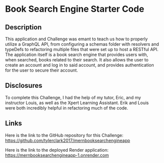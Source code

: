 # Book Search Engine Starter Code

## Description
This application and Challenge was emant to teach us how to properly utilize a GraphQL API, from configuring a schemas folder with resolvers and typeDefs to refactoring multiple files that were set up to host a RESTful API. The application itself is a book search engine that provides users with, when searched, books related to their search. It also allows the user to create an account and log in to said account, and provides authentication for the user to secure their account. 

## Disclosures
To complete this Challenge, I had the help of my tutor, Eric, and my instructor Louis, as well as the Xpert Learning Assistant. Erik and Louis were both incredibly helpful in refactoring much of the code.

## Links
Here is the link to the GitHub repository for this Challenge: https://github.com/tylerclark2017/mernbooksearchengineapp

Here is the link to the deployed Render application: https://mernbooksearchengineapp-1.onrender.com
